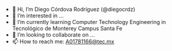 - 👋 Hi, I’m Diego Córdova Rodríguez (@diegocrdz)
- 👀 I’m interested in ...
- 🌱 I’m currently learning Computer Technology Engineering in Tecnológico de Monterey Campus Santa Fe
- 💞️ I’m looking to collaborate on ...
- 📫 How to reach me: A01781166@tec.mx

<!---
diegocrdz/diegocrdz is a ✨ special ✨ repository because its `README.md` (this file) appears on your GitHub profile.
You can click the Preview link to take a look at your changes.
--->
